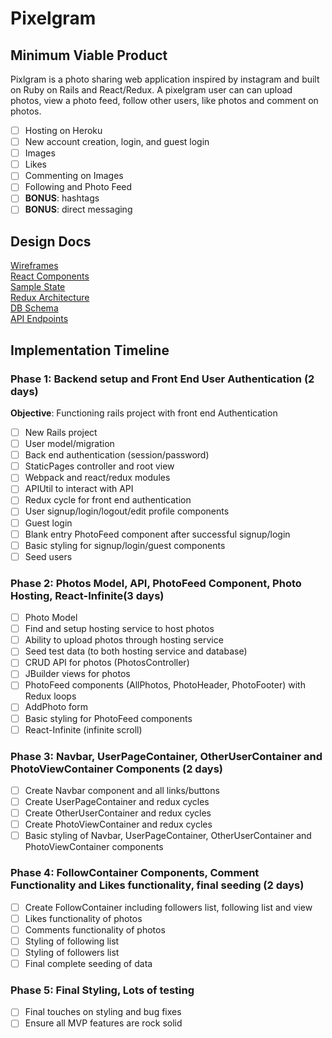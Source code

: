 # Pixelgram

## Minimum Viable Product

Pixlgram is a photo sharing web application inspired by instagram and built on Ruby on Rails and React/Redux. A pixelgram user can can upload photos, view a photo feed, follow other users, like photos and comment on photos.

- [ ] Hosting on Heroku
- [ ] New account creation, login, and guest login
- [ ] Images
- [ ] Likes
- [ ] Commenting on Images
- [ ] Following and Photo Feed
- [ ] **BONUS**: hashtags
- [ ] **BONUS**: direct messaging

## Design Docs
[Wireframes](./wireframes)  
[React Components](./component-heirarchy.md)  
[Sample State](./sample-state.md)  
[Redux Architecture](./redux-structure.md)  
[DB Schema](./schema.md)  
[API Endpoints](./api-endpoints.md)  

## Implementation Timeline

### Phase 1: Backend setup and Front End User Authentication (2 days)

**Objective**: Functioning rails project with front end Authentication
- [ ] New Rails project
- [ ] User model/migration
- [ ] Back end authentication (session/password)
- [ ] StaticPages controller and root view
- [ ] Webpack and react/redux modules
- [ ] APIUtil to interact with API
- [ ] Redux cycle for front end authentication
- [ ] User signup/login/logout/edit profile components
- [ ] Guest login
- [ ] Blank entry PhotoFeed component after successful signup/login
- [ ] Basic styling for signup/login/guest components
- [ ] Seed users

### Phase 2: Photos Model, API, PhotoFeed Component, Photo Hosting, React-Infinite(3 days)
- [ ] Photo Model
- [ ] Find and setup hosting service to host photos
- [ ] Ability to upload photos through hosting service
- [ ] Seed test data (to both hosting service and database)
- [ ] CRUD API for photos (PhotosController)
- [ ] JBuilder views for photos
- [ ] PhotoFeed components (AllPhotos, PhotoHeader, PhotoFooter) with Redux loops
- [ ] AddPhoto form
- [ ] Basic styling for PhotoFeed components
- [ ] React-Infinite (infinite scroll)

### Phase 3: Navbar, UserPageContainer, OtherUserContainer and PhotoViewContainer Components (2 days)
- [ ] Create Navbar component and all links/buttons
- [ ] Create UserPageContainer and redux cycles
- [ ] Create OtherUserContainer and redux cycles
- [ ] Create PhotoViewContainer and redux cycles
- [ ] Basic styling of Navbar, UserPageContainer, OtherUserContainer and PhotoViewContainer components

### Phase 4: FollowContainer Components, Comment Functionality and Likes functionality, final seeding (2 days)
- [ ] Create FollowContainer including followers list, following list and view
- [ ] Likes functionality of photos
- [ ] Comments functionality of photos
- [ ] Styling of following list
- [ ] Styling of followers list
- [ ] Final complete seeding of data

### Phase 5: Final Styling, Lots of testing
- [ ] Final touches on styling and bug fixes
- [ ] Ensure all MVP features are rock solid
